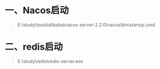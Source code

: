 # 一、Nacos启动

> E:\study\tools\alibaba\nacos-server-2.2.0\nacos\bin\startup.cmd



# 二、redis启动

> E:\study\redis\redis-server.exe